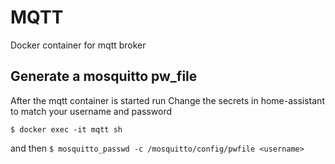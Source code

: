 # MQTT
Docker container for mqtt broker


## Generate a mosquitto pw_file
After the mqtt container is started run
Change the secrets in home-assistant to match your username and password

`$ docker exec -it mqtt sh`

and then
`$ mosquitto_passwd -c /mosquitto/config/pwfile <username>`

